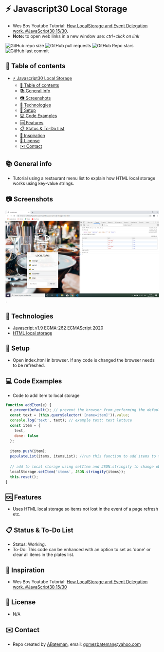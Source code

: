 # :zap: Javascript30 Local Storage

* Wes Bos Youtube Tutorial: [How LocalStorage and Event Delegation work. #JavaScript30 15/30](https://www.youtube.com/watch?v=YL1F4dCUlLc&index=15&list=PLu8EoSxDXHP6CGK4YVJhL_VWetA865GOH).
* **Note:** to open web links in a new window use: _ctrl+click on link_

![GitHub repo size](https://img.shields.io/github/repo-size/AndrewJBateman/javascript-local-storage?style=plastic)
![GitHub pull requests](https://img.shields.io/github/issues-pr/AndrewJBateman/javascript-local-storage?style=plastic)
![GitHub Repo stars](https://img.shields.io/github/stars/AndrewJBateman/javascript-local-storage?style=plastic)
![GitHub last commit](https://img.shields.io/github/last-commit/AndrewJBateman/javascript-local-storage?style=plastic)

## :page_facing_up: Table of contents

* [:zap: Javascript30 Local Storage](#zap-javascript30-local-storage)
  * [:page_facing_up: Table of contents](#page_facing_up-table-of-contents)
  * [:books: General info](#books-general-info)
  * [:camera: Screenshots](#camera-screenshots)
  * [:signal_strength: Technologies](#signal_strength-technologies)
  * [:floppy_disk: Setup](#floppy_disk-setup)
  * [:computer: Code Examples](#computer-code-examples)
  * [:cool: Features](#cool-features)
  * [:clipboard: Status & To-Do List](#clipboard-status--to-do-list)
  * [:clap: Inspiration](#clap-inspiration)
  * [:file_folder: License](#file_folder-license)
  * [:envelope: Contact](#envelope-contact)

## :books: General info

* Tutorial using a restaurant menu list to explain how HTML local storage works using key-value strings.

## :camera: Screenshots

![Example screenshot](./img/storage.png).

## :signal_strength: Technologies

* [Javascript v1.9 ECMA-262 ECMAScript 2020](http://www.ecma-international.org/publications/standards/Ecma-262.htm)
* [HTML local storage](https://developer.mozilla.org/en-US/docs/Web/API/Window/localStorage)

## :floppy_disk: Setup

* Open index.html in browser. If any code is changed the browser needs to be refreshed.

## :computer: Code Examples

* Code to add item to local storage

```javascript
function addItem(e) {
  e.preventDefault(); // prevent the browser from performing the default action for that element (page refresh).
  const text = (this.querySelector('[name=item]')).value;
  console.log('text', text); // example text: text lettuce
  const item = {
    text,
    done: false
  };

  items.push(item);
  populateList(items, itemsList); //run this function to add items to the plates list.

  // add to local storage using setItem and JSON.stringify to change object to a string.
  localStorage.setItem('items', JSON.stringify(items));
  this.reset();
}
```

## :cool: Features

* Uses HTML local storage so items not lost in the event of a page refresh etc.

## :clipboard: Status & To-Do List

* Status: Working.
* To-Do: This code can be enhanced with an option to set as 'done' or clear all items in the plates list.

## :clap: Inspiration

* Wes Bos Youtube Tutorial: [How LocalStorage and Event Delegation work. #JavaScript30 15/30](https://www.youtube.com/watch?v=YL1F4dCUlLc&index=15&list=PLu8EoSxDXHP6CGK4YVJhL_VWetA865GOH)

## :file_folder: License

* N/A

## :envelope: Contact

* Repo created by [ABateman](https://github.com/AndrewJBateman), email: gomezbateman@yahoo.com

